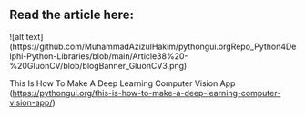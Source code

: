 <h2>Read the article here:</h2> 
![alt text](https://github.com/MuhammadAzizulHakim/pythongui.orgRepo_Python4Delphi-Python-Libraries/blob/main/Article38%20-%20GluonCV/blob/blogBanner_GluonCV3.png)

This Is How To Make A Deep Learning Computer Vision App (https://pythongui.org/this-is-how-to-make-a-deep-learning-computer-vision-app/)
